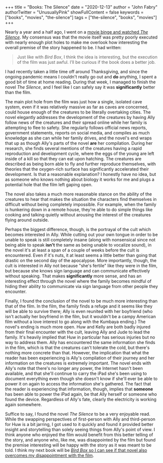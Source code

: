 +++
title = "Books: The Silence"
date = "2020-12-13"
author = "John Fabry"
authorTwitter = "UnusuallyPink"
showFullContent = false
keywords = ["books", "movies", "the-silence"]
tags = ["the-silence", "books", "movies"]
+++

Nearly a year and a half ago, I went on a [movie binge and watched _The Silence_](https://unusually.pink/boredom-movie-binge/). My consensus was that the movie itself was pretty poorly executed with nearly enough plot holes to make me overlook how interesting the overall premise of the story happened to be. I had written:

> Just like with _Bird Box_, I think the idea is interesting, but the execution of the film was just awful. I’ll be curious if the book does a better job.

I had recently taken a little time off around Thanksgiving, and since the ongoing pandemic means I couldn't really go out and **do** anything, I spent a good bit of time at home reading. During that week, I managed to finish the novel _The Silence_, and I feel like I can safely say it was **significantly** better than the film.

The main plot hole from the film was just how a single, isolated cave system, even if it was relatively massive as far as caves are concerned, could house enough of the creatures to be literally overtaking cities. The novel elegantly addresses the development of the creatures by having Ally follow news of the creatures and their spread online while her family is attempting to flee to safety. She regularly follows official news reports, government statements, reports on social media, and compiles as much knowledge as she can while her family drives, and the novel's end wraps that up as though Ally's parts of the novel **are** her compilation. During her research, she finds several mentions of the creatures having a rapid reproduction and development cycle, where the eggs of the young are left inside of a kill so that they can eat upon hatching. The creatures are described as being born able to fly and further reproduce themselves, with theories that the oxygen-rich surface has significantly accelerated their development. Is that a reasonable explanation? I honestly have no idea, but as someone who knows nothing about biology it works for me and plugs a potential hole that the film left gaping open.

The novel also takes a much more reasonable stance on the ability of the creatures to hear that makes the situation the characters find themselves in difficult without being completely impossible. For example, when the family is hunkering down in a remote house, they're able to do simple things like cooking and talking quietly without arousing the interest of the creatures flying around outside.

Perhaps the biggest difference, though, is the portrayal of the cult which becomes interested in Ally. While cutting out your own tongue in order to be unable to speak is still completely insane (along with nonsensical since not being able to speak **isn't** the same as being unable to vocalize sound), in the novel it's at least a span of a couple of weeks before the cult is encountered. Even if it's nuts, it at least seems a little better than going that drastic on the second day of the apocalypse. More importantly, though, the cult is interested in Ally not because "she's fertile" like they were in the film, but because she knows sign language and can communicate effectively without speaking. That makes **significantly** more sense, and has an interesting effect through the novel where the family becomes mindful of hiding their ability to communicate via sign language from other people they encounter.

Finally, I found the conclusion of the novel to be much more interesting than that of the film. In the film, the family finds a refuge and it seems like they will be able to survive there; Ally is even reunited with her boyfriend (who isn't actually her boyfriend in the film, but it wouldn't be a campy American film without a love interest to go along with the Kumbaya ending.) The novel's ending is much more open. Huw and Kelly are both badly injured from their final encounter with the cult, leaving Ally and Jude to lead the family. It's heavily implied that Huw in particular has serious injuries but no way to address them. Ally has encountered the same information she finds in the film, which is that the creatures can't tolerate the cold, but there's nothing more concrete than that. However, the implication that what the reader has been experiencing is Ally's compilation of their journey and her information on the creatures is extremely important. The novel ends with Ally's note that there's no longer any power, the Internet hasn't been available, and that she'll continue to carry the iPad she's been using to document everything even though she doesn't know if she'll ever be able to power it on again to access the information she's gathered. The fact that the reader is experiencing that information, though, implies that **someone** has been able to power the iPad again, be that Ally herself or someone who found the device. Regardless of Ally's fate, clearly the electricity is working again somewhere.

Suffice to say, I found the novel _The Silence_ to be a very enjoyable read. While the swapping perspectives of first-person with Ally and third-person for Huw is a bit jarring, I got used to it quickly and found it provided better insight and storytelling than solely seeing things from Ally's point of view. I think anyone who enjoyed the film would benefit from this better telling of the story, and anyone who, like me, was disappointed by the film but found the premise interesting will be happy with the story as it was meant to be told. I think my next book will be [_Bird Box_ so I can see if that novel also overcomes my disappointment with the film](https://unusually.pink/illness-movie-binge/).

